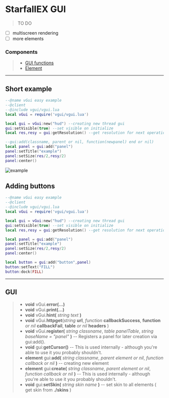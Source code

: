 # StarfallEX GUI

> TO DO
- [ ] multiscreen rendering 
- [ ] more elements

### Components
>- [GUI functions](#gui)
>- [Element](/docs/element.md)
---

## Short example
```lua
--@name vGui easy example
--@client
--@include vgui/vgui.lua
local vGui = require('vgui/vgui.lua')

local gui = vGui:new("hud") --creating new thread gui
gui:setVisible(true) --set visible on initialize
local res,resy = gui:getResolution() --get resolution for next operations

--gui:add(classname, parent or nil, function(newpanel) end or nil)
local panel = gui:add("panel")
panel:setTitle("example")
panel:setSize(res/2,resy/2)
panel:center()

```
![example](https://i.imgur.com/aTYUATu.png)
## Adding buttons
```lua
--@name vGui easy example
--@client
--@include vgui/vgui.lua
local vGui = require('vgui/vgui.lua')

local gui = vGui:new("hud") --creating new thread gui
gui:setVisible(true) --set visible on initialize
local res,resy = gui:getResolution() --get resolution for next operations

local panel = gui:add("panel")
panel:setTitle("example")
panel:setSize(res/2,resy/2)
panel:center()

local button = gui:add("button",panel)
button:setText("FILL")
button:dock(FILL)
```
---


## GUI
>- **void** vGui.**error(...)**
>- **void** vGui.**print(...)**
>- **void** vGui.**hint(** *string text* **)**
>- **void** vGui.**httpget**(*string* **url**, *function* **callbackSuccess**, **function** *or nil* **callbackFail**, **table** *or nil* **headers** )
>- **void** vGui.**register(** *string classname*, *table panelTable*, *string baseName = "panel"* **)** -- Registers a panel for later creation via gui:add().
>- **void** gui:**getCursor()** -- This is used internally - although you're able to use it you probably shouldn't.
>- **element** gui:**add(** *string classname*, *parent element or nil*, *function callback or nil* **)** -- creating new element
>- **element** gui:**create(** *string classname*, *parent element or nil*, *function callback or nil* **)** -- This is used internally - although you're able to use it you probably shouldn't.
>- **void** gui:**setSkin(** *string skin name* **)** -- set skin to all elements ( get skin from **./skins** )
